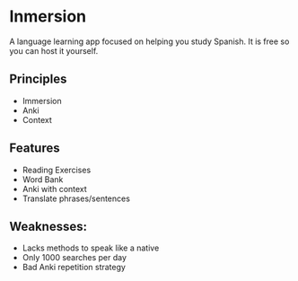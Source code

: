 # Inmersion

A language learning app focused on helping you study Spanish. It is free so you can host it yourself.

## Principles
- Immersion
- Anki
- Context

## Features
- Reading Exercises
- Word Bank
- Anki with context
- Translate phrases/sentences

## Weaknesses:
- Lacks methods to speak like a native
- Only 1000 searches per day
- Bad Anki repetition strategy